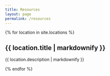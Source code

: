 ```yaml
---
title: Resources
layout: page
permalink: /resources
---
```

{% for location in site.locations %}
    <h2>{{ location.title | markdownify }}</h2>
    <p>{{ location.description | markdownify }}</p>
{% endfor %}
